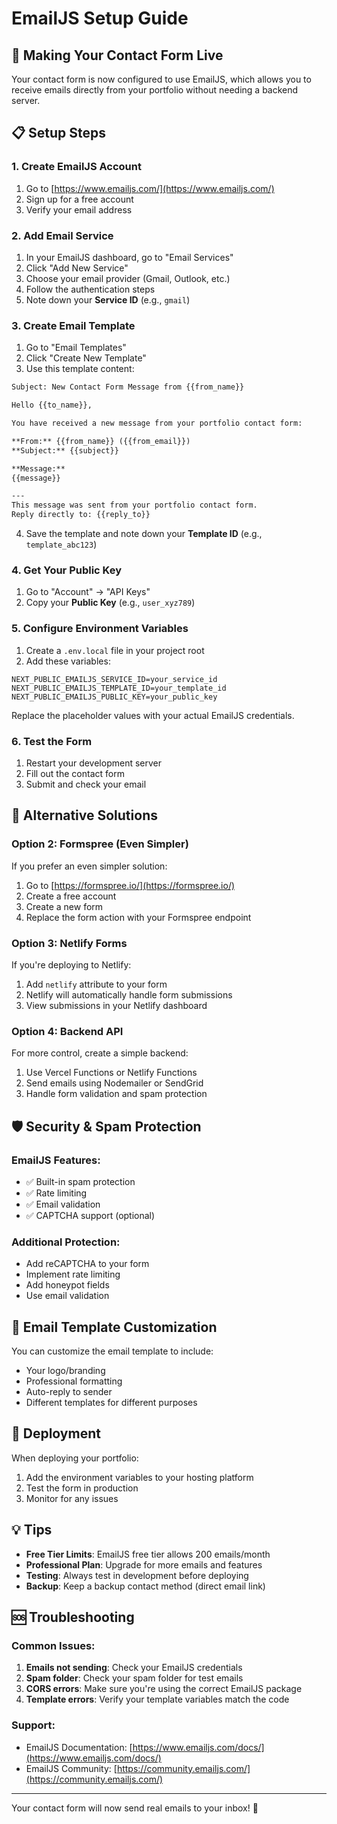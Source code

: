 # EmailJS Setup Guide

## 🚀 Making Your Contact Form Live

Your contact form is now configured to use EmailJS, which allows you to receive emails directly from your portfolio without needing a backend server.

## 📋 Setup Steps

### 1. Create EmailJS Account
1. Go to [https://www.emailjs.com/](https://www.emailjs.com/)
2. Sign up for a free account
3. Verify your email address

### 2. Add Email Service
1. In your EmailJS dashboard, go to "Email Services"
2. Click "Add New Service"
3. Choose your email provider (Gmail, Outlook, etc.)
4. Follow the authentication steps
5. Note down your **Service ID** (e.g., `gmail`)

### 3. Create Email Template
1. Go to "Email Templates"
2. Click "Create New Template"
3. Use this template content:

```html
Subject: New Contact Form Message from {{from_name}}

Hello {{to_name}},

You have received a new message from your portfolio contact form:

**From:** {{from_name}} ({{from_email}})
**Subject:** {{subject}}

**Message:**
{{message}}

---
This message was sent from your portfolio contact form.
Reply directly to: {{reply_to}}
```

4. Save the template and note down your **Template ID** (e.g., `template_abc123`)

### 4. Get Your Public Key
1. Go to "Account" → "API Keys"
2. Copy your **Public Key** (e.g., `user_xyz789`)

### 5. Configure Environment Variables
1. Create a `.env.local` file in your project root
2. Add these variables:

```env
NEXT_PUBLIC_EMAILJS_SERVICE_ID=your_service_id
NEXT_PUBLIC_EMAILJS_TEMPLATE_ID=your_template_id
NEXT_PUBLIC_EMAILJS_PUBLIC_KEY=your_public_key
```

Replace the placeholder values with your actual EmailJS credentials.

### 6. Test the Form
1. Restart your development server
2. Fill out the contact form
3. Submit and check your email

## 🔧 Alternative Solutions

### Option 2: Formspree (Even Simpler)
If you prefer an even simpler solution:

1. Go to [https://formspree.io/](https://formspree.io/)
2. Create a free account
3. Create a new form
4. Replace the form action with your Formspree endpoint

### Option 3: Netlify Forms
If you're deploying to Netlify:

1. Add `netlify` attribute to your form
2. Netlify will automatically handle form submissions
3. View submissions in your Netlify dashboard

### Option 4: Backend API
For more control, create a simple backend:

1. Use Vercel Functions or Netlify Functions
2. Send emails using Nodemailer or SendGrid
3. Handle form validation and spam protection

## 🛡️ Security & Spam Protection

### EmailJS Features:
- ✅ Built-in spam protection
- ✅ Rate limiting
- ✅ Email validation
- ✅ CAPTCHA support (optional)

### Additional Protection:
- Add reCAPTCHA to your form
- Implement rate limiting
- Add honeypot fields
- Use email validation

## 📧 Email Template Customization

You can customize the email template to include:
- Your logo/branding
- Professional formatting
- Auto-reply to sender
- Different templates for different purposes

## 🚀 Deployment

When deploying your portfolio:
1. Add the environment variables to your hosting platform
2. Test the form in production
3. Monitor for any issues

## 💡 Tips

- **Free Tier Limits**: EmailJS free tier allows 200 emails/month
- **Professional Plan**: Upgrade for more emails and features
- **Testing**: Always test in development before deploying
- **Backup**: Keep a backup contact method (direct email link)

## 🆘 Troubleshooting

### Common Issues:
1. **Emails not sending**: Check your EmailJS credentials
2. **Spam folder**: Check your spam folder for test emails
3. **CORS errors**: Make sure you're using the correct EmailJS package
4. **Template errors**: Verify your template variables match the code

### Support:
- EmailJS Documentation: [https://www.emailjs.com/docs/](https://www.emailjs.com/docs/)
- EmailJS Community: [https://community.emailjs.com/](https://community.emailjs.com/)

---

Your contact form will now send real emails to your inbox! 🎉 
